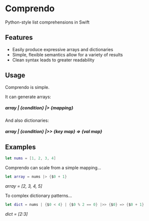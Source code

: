 # Comprendo
Python-style list comprehensions in Swift


## Features
* Easily produce expressive arrays and dictionaries
* Simple, flexible semantics allow for a variety of results
* Clean syntax leads to greater readability


## Usage
Comprendo is simple.

It can generate arrays:
##### array | {condition} |> {mapping}

And also dictionaries:
##### array | {condition} |>> {key map} => {val map}


## Examples
```swift
let nums = [1, 2, 3, 4]
```

Comprendo can scale from a simple mapping...

```swift
let array = nums |> {$0 + 1}
```

_array = [2, 3, 4, 5]_ 

To complex dictionary patterns...

```swift
let dict = nums | {$0 < 4} | {$0 % 2 == 0} |>> {$0} => {$0 + 1}
```

_dict = [2:3]_
